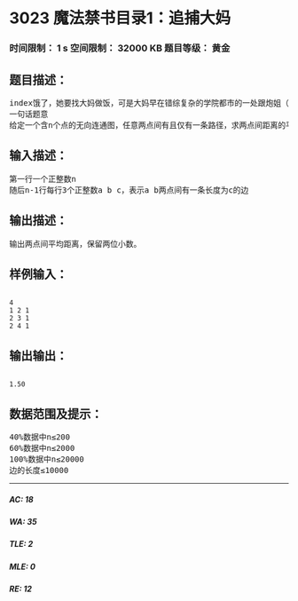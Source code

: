 # 3023 魔法禁书目录1：追捕大妈   
### 时间限制： 1 s     空间限制： 32000 KB     题目等级： 黄金  
## 题目描述：  

<pre>
index饿了，她要找大妈做饭，可是大妈早在错综复杂的学院都市的一处跟炮姐（jq），学院都市是个无向连通图，游走状态的index想要知道对于所有当麻可能在的地点和自己每个游走的地点，平均距离是多少
一句话题意
给定一个含n个点的无向连通图，任意两点间有且仅有一条路径，求两点间距离的平均值，即 ∑disij/(n*n-n) (1≤i≤n,1≤j≤n)
</pre>
  
  
## 输入描述：  

<pre>
第一行一个正整数n
随后n-1行每行3个正整数a b c，表示a b两点间有一条长度为c的边
</pre>
  
  
## 输出描述：  

<pre>
输出两点间平均距离，保留两位小数。
</pre>
  
  
## 样例输入：  

<pre><code>
4
1 2 1
2 3 1
2 4 1
</code></pre>
  
  
## 输出输出：  

<pre><code>
1.50
</code></pre>
  
  
## 数据范围及提示：  

<pre>
40%数据中n≤200
60%数据中n≤2000
100%数据中n≤20000
边的长度≤10000
</pre>
  
  
***  

##### AC: 18  
##### WA: 35  
##### TLE: 2  
##### MLE: 0  
##### RE: 12  
